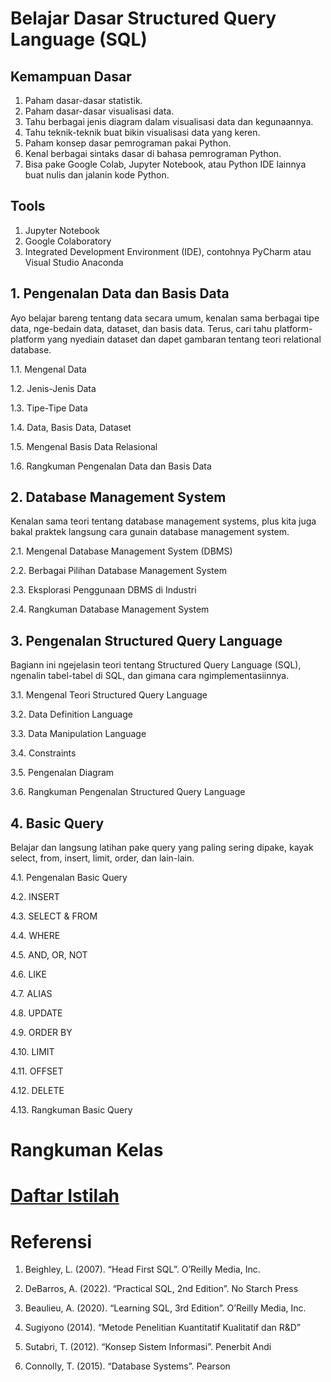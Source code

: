 # Belajar Dasar Structured Query Language (SQL)
## Kemampuan Dasar
1. Paham dasar-dasar statistik.
2. Paham dasar-dasar visualisasi data.
3. Tahu berbagai jenis diagram dalam visualisasi data dan kegunaannya.
4. Tahu teknik-teknik buat bikin visualisasi data yang keren.
5. Paham konsep dasar pemrograman pakai Python.
6. Kenal berbagai sintaks dasar di bahasa pemrograman Python.
7. Bisa pake Google Colab, Jupyter Notebook, atau Python IDE lainnya buat nulis dan jalanin kode Python.
## Tools
1. Jupyter Notebook
2. Google Colaboratory
3. Integrated Development Environment (IDE), contohnya PyCharm atau Visual Studio Anaconda
## 1. Pengenalan Data dan Basis Data
Ayo belajar bareng tentang data secara umum, kenalan sama berbagai tipe data, nge-bedain data, dataset, dan basis data. Terus, cari tahu platform-platform yang nyediain dataset dan dapet gambaran tentang teori relational database.

1.1. Mengenal Data 

1.2. Jenis-Jenis Data

1.3. Tipe-Tipe Data

1.4. Data, Basis Data, Dataset 

1.5. Mengenal Basis Data Relasional

1.6. Rangkuman Pengenalan Data dan Basis Data 
## 2. Database Management System
Kenalan sama teori tentang database management systems, plus kita juga bakal praktek langsung cara gunain database management system.

2.1. Mengenal Database Management System (DBMS)

2.2. Berbagai Pilihan Database Management System

2.3. Eksplorasi Penggunaan DBMS di Industri

2.4. Rangkuman Database Management System
## 3. Pengenalan Structured Query Language
Bagiann ini ngejelasin teori tentang Structured Query Language (SQL), ngenalin tabel-tabel di SQL, dan gimana cara ngimplementasiinnya.

3.1. Mengenal Teori Structured Query Language

3.2. Data Definition Language

3.3. Data Manipulation Language

3.4. Constraints

3.5. Pengenalan Diagram

3.6. Rangkuman Pengenalan Structured Query Language
## 4. Basic Query
Belajar dan langsung latihan pake query yang paling sering dipake, kayak select, from, insert, limit, order, dan lain-lain.

4.1. Pengenalan Basic Query

4.2. INSERT

4.3. SELECT & FROM

4.4. WHERE

4.5. AND, OR, NOT

4.6. LIKE

4.7. ALIAS

4.8. UPDATE

4.9. ORDER BY

4.10. LIMIT

4.11. OFFSET

4.12. DELETE

4.13. Rangkuman Basic Query
# Rangkuman Kelas
# [Daftar Istilah](https://github.com/Haertanto/analisisdatapython/blob/main/Daftar%20Istilah.md)
# Referensi
1. Beighley, L. (2007). “Head First SQL”. O’Reilly Media, Inc.

2. DeBarros, A. (2022). “Practical SQL, 2nd Edition”. No Starch Press 

3. Beaulieu, A. (2020). “Learning SQL, 3rd Edition”. O’Reilly Media, Inc. 

4. Sugiyono (2014). “Metode Penelitian Kuantitatif Kualitatif dan R&D” 

5. Sutabri, T. (2012). “Konsep Sistem Informasi”. Penerbit Andi 

6. Connolly, T. (2015). “Database Systems”. Pearson 
